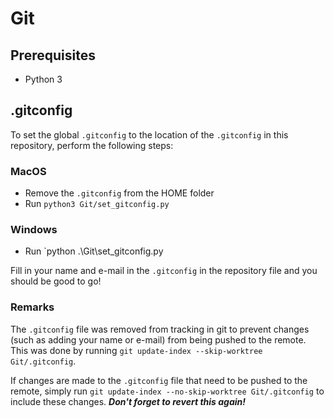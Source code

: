 # Git

## Prerequisites
- Python 3

## .gitconfig
To set the global `.gitconfig` to the location of the `.gitconfig` in this repository, perform the following steps:

### MacOS
- Remove the `.gitconfig` from the HOME folder
- Run `python3 Git/set_gitconfig.py`

### Windows
- Run `python .\Git\set_gitconfig.py

Fill in your name and e-mail in the `.gitconfig` in the repository file and you should be good to go!

### Remarks
The `.gitconfig` file was removed from tracking in git to prevent changes (such as adding your name or e-mail) from being pushed to the remote. This was done by running `git update-index --skip-worktree Git/.gitconfig`.

If changes are made to the `.gitconfig` file that need to be pushed to the remote, simply run `git update-index --no-skip-worktree Git/.gitconfig` to include these changes. ***Don't forget to revert this again!***
